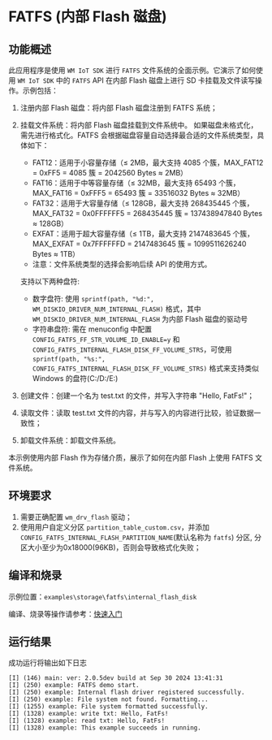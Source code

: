 # FATFS (内部 Flash 磁盘)

## 功能概述

此应用程序是使用 `WM IoT SDK` 进行 `FATFS` 文件系统的全面示例。它演示了如何使用 `WM IoT SDK` 中的 `FATFS` API 在内部 Flash 磁盘上进行 SD 卡挂载及文件读写操作。示例包括：

1. 注册内部 Flash 磁盘：将内部 Flash 磁盘注册到 FATFS 系统；
2. 挂载文件系统：将内部 Flash 磁盘挂载到文件系统中。
   如果磁盘未格式化，需先进行格式化。FATFS 会根据磁盘容量自动选择最合适的文件系统类型，具体如下：
   - FAT12：适用于小容量存储（≤ 2MB，最大支持 4085 个簇，MAX_FAT12 = 0xFF5 = 4085 簇 = 2042560 Bytes ≈ 2MB）
   - FAT16：适用于中等容量存储（≤ 32MB，最大支持 65493 个簇，MAX_FAT16 = 0xFFF5 = 65493 簇 = 33516032 Bytes ≈ 32MB）
   - FAT32：适用于大容量存储（≤ 128GB，最大支持 268435445 个簇，MAX_FAT32 = 0x0FFFFFF5 = 268435445 簇 = 137438947840 Bytes ≈ 128GB）
   - EXFAT：适用于超大容量存储（≤ 1TB，最大支持 2147483645 个簇，MAX_EXFAT = 0x7FFFFFFD = 2147483645 簇 = 1099511626240 Bytes ≈ 1TB）
   - 注意：文件系统类型的选择会影响后续 API 的使用方式。

   支持以下两种盘符:
   - 数字盘符: 使用 `sprintf(path, "%d:", WM_DISKIO_DRIVER_NUM_INTERNAL_FLASH)` 格式，其中 `WM_DISKIO_DRIVER_NUM_INTERNAL_FLASH` 为内部 Flash 磁盘的驱动号
   - 字符串盘符: 需在 menuconfig 中配置 `CONFIG_FATFS_FF_STR_VOLUME_ID_ENABLE=y` 和 `CONFIG_FATFS_INTERNAL_FLASH_DISK_FF_VOLUME_STRS`，可使用 `sprintf(path, "%s:", CONFIG_FATFS_INTERNAL_FLASH_DISK_FF_VOLUME_STRS)` 格式来支持类似 Windows 的盘符(C:/D:/E:)
3. 创建文件：创建一个名为 test.txt 的文件，并写入字符串 "Hello, FatFs!"；
4. 读取文件：读取 test.txt 文件的内容，并与写入的内容进行比较，验证数据一致性；
5. 卸载文件系统：卸载文件系统。

本示例使用内部 Flash 作为存储介质，展示了如何在内部 Flash 上使用 FATFS 文件系统。

## 环境要求

1. 需要正确配置 `wm_drv_flash` 驱动；
2. 使用用户自定义分区 `partition_table_custom.csv`，并添加 `CONFIG_FATFS_INTERNAL_FLASH_PARTITION_NAME`(默认名称为 `fatfs`) 分区, 分区大小至少为0x18000(96KB)，否则会导致格式化失败；

## 编译和烧录

示例位置：`examples\storage\fatfs\internal_flash_disk`

编译、烧录等操作请参考：[快速入门](https://doc.winnermicro.net/w800/zh_CN/2.2-beta.2/get_started/index.html)

## 运行结果

成功运行将输出如下日志

```
[I] (146) main: ver: 2.0.5dev build at Sep 30 2024 13:41:31
[I] (250) example: FATFS demo start.
[I] (250) example: Internal flash driver registered successfully.
[I] (250) example: File system not found. Formatting...
[I] (1255) example: File system formatted successfully.
[I] (1328) example: write txt: Hello, FatFs!
[I] (1328) example: read txt: Hello, FatFs!
[I] (1328) example: This example succeeds in running.
```